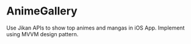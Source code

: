 # AnimeGallery
Use Jikan APIs to show top animes and mangas in iOS App. Implement using MVVM design pattern.
